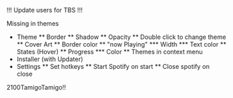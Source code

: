 
!!! Update users for TBS !!!



Missing in themes

* Theme
** Border
** Shadow
** Opacity
** Double click to change theme
** Cover Art
** Border color
** "now Playing"
*** Width
*** Text color
** States (Hover)
** Progress
*** Color
** Themes in context menu
* Installer (with Updater)
* Settings
** Set hotkeys
** Start Spotify on start
** Close spotify on close

2100TamigoTamigo!!
